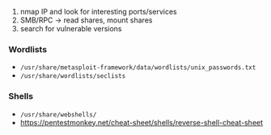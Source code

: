 1. nmap IP and look for interesting ports/services
2. SMB/RPC -> read shares, mount shares
3. search for vulnerable versions


### Wordlists
* `/usr/share/metasploit-framework/data/wordlists/unix_passwords.txt`
* `/usr/share/wordlists/seclists`

### Shells
* `/usr/share/webshells/`
* https://pentestmonkey.net/cheat-sheet/shells/reverse-shell-cheat-sheet
